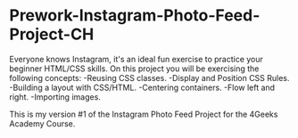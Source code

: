 # Prework-Instagram-Photo-Feed-Project-CH

Everyone knows Instagram, it's an ideal fun exercise to practice your beginner HTML/CSS skills. On this project you will be exercising the following concepts:
  -Reusing CSS classes.
  -Display and Position CSS Rules.
  -Building a layout with CSS/HTML.
  -Centering containers.
  -Flow left and right.
  -Importing images.
  
This is my version #1 of the Instagram Photo Feed Project for the 4Geeks Academy Course.
